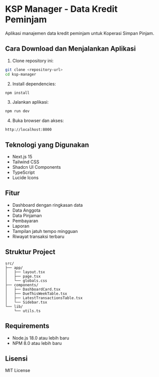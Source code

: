 # KSP Manager - Data Kredit Peminjam

Aplikasi manajemen data kredit peminjam untuk Koperasi Simpan Pinjam.

## Cara Download dan Menjalankan Aplikasi

1. Clone repository ini:
```bash
git clone <repository-url>
cd ksp-manager
```

2. Install dependencies:
```bash
npm install
```

3. Jalankan aplikasi:
```bash
npm run dev
```

4. Buka browser dan akses:
```
http://localhost:8000
```

## Teknologi yang Digunakan

- Next.js 15
- Tailwind CSS
- Shadcn UI Components
- TypeScript
- Lucide Icons

## Fitur

- Dashboard dengan ringkasan data
- Data Anggota
- Data Pinjaman
- Pembayaran
- Laporan
- Tampilan jatuh tempo mingguan
- Riwayat transaksi terbaru

## Struktur Project

```
src/
├── app/
│   ├── layout.tsx
│   ├── page.tsx
│   └── globals.css
├── components/
│   ├── DashboardCard.tsx
│   ├── DueThisWeekTable.tsx
│   ├── LatestTransactionsTable.tsx
│   └── Sidebar.tsx
└── lib/
    └── utils.ts
```

## Requirements

- Node.js 18.0 atau lebih baru
- NPM 8.0 atau lebih baru

## Lisensi

MIT License
